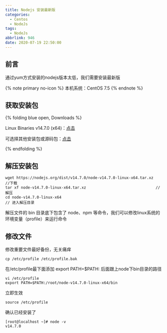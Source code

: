 ```yaml
---
title: Nodejs 安装最新版
categories:
  - Centos
  - NodeJs
tags:
  - NodeJs
abbrlink: 946
date: 2020-07-19 22:50:00
---
```


## 前言

通过yum方式安装的nodejs版本太低，我们需要安装最新版

{% note primary no-icon %}
本机系统：CentOS 7.5
{% endnote %}

## 获取安装包

{% folding blue open, Downloads %}

Linux Binaries v14.7.0 (x64)：[点击](https://nodejs.org/dist/v14.7.0/node-v14.7.0-linux-x64.tar.xz)

可选择其他安装包或源码包：[点击](https://nodejs.org/en/download/)

{% endfolding %}


## 解压安装包

```
wget https://nodejs.org/dist/v14.7.0/node-v14.7.0-linux-x64.tar.xz         //下载
tar xf node-v14.7.0-linux-x64.tar.xz              		           // 解压
cd node-v14.7.0-linux-x64                                                  // 进入解压目录
```

解压文件的 bin 目录底下包含了 node、npm 等命令，我们可以修改linux系统的环境变量（profile）来运行命令

## 修改文件

修改重要文件最好备份，无关痛痒

```
cp /etc/profile /etc/profile.bak
```

在/etc/profile最下面添加 export PATH=$PATH: 后面跟上node下bin目录的路径
```
vi /etc/profile
export PATH=$PATH:/root/node-v14.7.0-linux-x64/bin
```

立即生效

```
source /etc/profile
```
确认已经安装了

```
[root@localhost ~]# node -v
v14.7.0
```